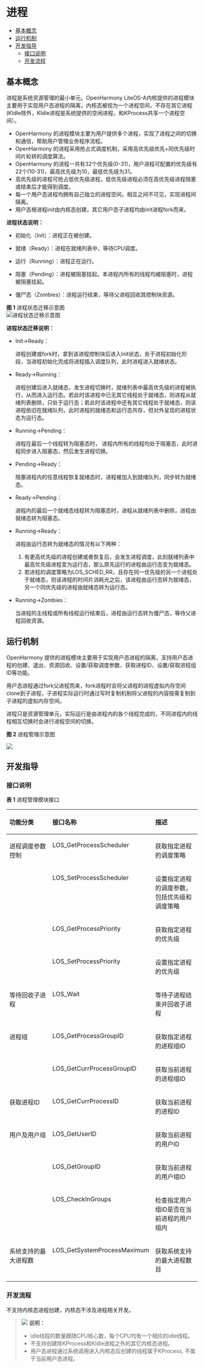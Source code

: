 # 进程<a name="ZH-CN_TOPIC_0000001078704186"></a>

-   [基本概念](#section89346055119)
-   [运行机制](#section174514474512)
-   [开发指导](#section159637182521)
    -   [接口说明](#section1153124135212)
    -   [开发流程](#section1533674618526)


## 基本概念<a name="section89346055119"></a>

进程是系统资源管理的最小单元。OpenHarmony LiteOS-A内核提供的进程模块主要用于实现用户态进程的隔离，内核态被视为一个进程空间，不存在其它进程\(KIdle除外，KIdle进程是系统提供的空闲进程，和KProcess共享一个进程空间）。

-   OpenHarmony 的进程模块主要为用户提供多个进程，实现了进程之间的切换和通信，帮助用户管理业务程序流程。
-   OpenHarmony 的进程采用抢占式调度机制，采用高优先级优先+同优先级时间片轮转的调度算法。
-   OpenHarmony 的进程一共有32个优先级\(0-31\)，用户进程可配置的优先级有22个\(10-31\)，最高优先级为10，最低优先级为31。
-   高优先级的进程可抢占低优先级进程，低优先级进程必须在高优先级进程阻塞或结束后才能得到调度。
-   每一个用户态进程均拥有自己独立的进程空间，相互之间不可见，实现进程间隔离。
-   用户态根进程init由内核态创建，其它用户态子进程均由init进程fork而来。

**进程状态说明：**

-   初始化（Init）：进程正在被创建。

-   就绪（Ready）：进程在就绪列表中，等待CPU调度。
-   运行（Running）：进程正在运行。
-   阻塞（Pending）：进程被阻塞挂起。本进程内所有的线程均被阻塞时，进程被阻塞挂起。
-   僵尸态（Zombies）：进程运行结束，等待父进程回收其控制块资源。

**图 1**  进程状态迁移示意图<a name="fig13604525122919"></a>  
![](figure/进程状态迁移示意图.png "进程状态迁移示意图")

**进程状态迁移说明：**

-   Init→Ready：

    进程创建或fork时，拿到该进程控制块后进入Init状态，处于进程初始化阶段，当进程初始化完成将进程插入调度队列，此时进程进入就绪状态。

-   Ready→Running：

    进程创建后进入就绪态，发生进程切换时，就绪列表中最高优先级的进程被执行，从而进入运行态。若此时该进程中已无其它线程处于就绪态，则进程从就绪列表删除，只处于运行态；若此时该进程中还有其它线程处于就绪态，则该进程依旧在就绪队列，此时进程的就绪态和运行态共存，但对外呈现的进程状态为运行态。

-   Running→Pending：

    进程在最后一个线程转为阻塞态时， 进程内所有的线程均处于阻塞态，此时进程同步进入阻塞态，然后发生进程切换。

-   Pending→Ready：

    阻塞进程内的任意线程恢复就绪态时，进程被加入到就绪队列，同步转为就绪态。

-   Ready→Pending：

    进程内的最后一个就绪态线程转为阻塞态时，进程从就绪列表中删除，进程由就绪态转为阻塞态。

-   Running→Ready：

    进程由运行态转为就绪态的情况有以下两种：

    1.  有更高优先级的进程创建或者恢复后，会发生进程调度，此刻就绪列表中最高优先级进程变为运行态，那么原先运行的进程由运行态变为就绪态。
    2.  若进程的调度策略为LOS\_SCHED\_RR，且存在同一优先级的另一个进程处于就绪态，则该进程的时间片消耗光之后，该进程由运行态转为就绪态，另一个同优先级的进程由就绪态转为运行态。

-   Running→Zombies：

    当进程的主线程或所有线程运行结束后，进程由运行态转为僵尸态，等待父进程回收资源。


## 运行机制<a name="section174514474512"></a>

OpenHarmony 提供的进程模块主要用于实现用户态进程的隔离，支持用户态进程的创建、退出、资源回收、设置/获取调度参数、获取进程ID、设置/获取进程组ID等功能。

用户态进程通过fork父进程而来，fork进程时会将父进程的进程虚拟内存空间clone到子进程，子进程实际运行时通过写时复制机制将父进程的内容按需复制到子进程的虚拟内存空间。

进程只是资源管理单元，实际运行是由进程内的各个线程完成的，不同进程内的线程相互切换时会进行进程空间的切换。

**图 2**  进程管理示意图<a name="fig5251243193113"></a>  


![](figure/zh-cn_image_0000001127519136.png)

## 开发指导<a name="section159637182521"></a>

### 接口说明<a name="section1153124135212"></a>

**表 1**  进程管理模块接口

<a name="table359914125718"></a>
<table><thead align="left"><tr id="row85991712770"><th class="cellrowborder" valign="top" width="33.33333333333333%" id="mcps1.2.4.1.1"><p id="p13162121815218"><a name="p13162121815218"></a><a name="p13162121815218"></a>功能分类</p>
</th>
<th class="cellrowborder" valign="top" width="33.33333333333333%" id="mcps1.2.4.1.2"><p id="p12162618623"><a name="p12162618623"></a><a name="p12162618623"></a>接口<strong id="b197068338312"><a name="b197068338312"></a><a name="b197068338312"></a>名称</strong></p>
</th>
<th class="cellrowborder" valign="top" width="33.33333333333333%" id="mcps1.2.4.1.3"><p id="p16162118427"><a name="p16162118427"></a><a name="p16162118427"></a>描述</p>
</th>
</tr>
</thead>
<tbody><tr id="row66002121074"><td class="cellrowborder" rowspan="4" valign="top" width="33.33333333333333%" headers="mcps1.2.4.1.1 "><p id="p13571544484"><a name="p13571544484"></a><a name="p13571544484"></a>进程调度参数控制</p>
</td>
<td class="cellrowborder" valign="top" width="33.33333333333333%" headers="mcps1.2.4.1.2 "><p id="p7571644283"><a name="p7571644283"></a><a name="p7571644283"></a>LOS_GetProcessScheduler</p>
</td>
<td class="cellrowborder" valign="top" width="33.33333333333333%" headers="mcps1.2.4.1.3 "><p id="p205724410813"><a name="p205724410813"></a><a name="p205724410813"></a>获取指定进程的调度策略</p>
</td>
</tr>
<tr id="row166001712574"><td class="cellrowborder" valign="top" headers="mcps1.2.4.1.1 "><p id="p6571144286"><a name="p6571144286"></a><a name="p6571144286"></a>LOS_SetProcessScheduler</p>
</td>
<td class="cellrowborder" valign="top" headers="mcps1.2.4.1.2 "><p id="p18572443819"><a name="p18572443819"></a><a name="p18572443819"></a>设置指定进程的调度参数，包括优先级和调度策略</p>
</td>
</tr>
<tr id="row1560071212719"><td class="cellrowborder" valign="top" headers="mcps1.2.4.1.1 "><p id="p3571144885"><a name="p3571144885"></a><a name="p3571144885"></a>LOS_GetProcessPriority</p>
</td>
<td class="cellrowborder" valign="top" headers="mcps1.2.4.1.2 "><p id="p95710448818"><a name="p95710448818"></a><a name="p95710448818"></a>获取指定进程的优先级</p>
</td>
</tr>
<tr id="row1274011131587"><td class="cellrowborder" valign="top" headers="mcps1.2.4.1.1 "><p id="p17572443812"><a name="p17572443812"></a><a name="p17572443812"></a>LOS_SetProcessPriority</p>
</td>
<td class="cellrowborder" valign="top" headers="mcps1.2.4.1.2 "><p id="p16573445819"><a name="p16573445819"></a><a name="p16573445819"></a>设置指定进程的优先级</p>
</td>
</tr>
<tr id="row162882182816"><td class="cellrowborder" valign="top" width="33.33333333333333%" headers="mcps1.2.4.1.1 "><p id="p175734417814"><a name="p175734417814"></a><a name="p175734417814"></a>等待回收子进程</p>
</td>
<td class="cellrowborder" valign="top" width="33.33333333333333%" headers="mcps1.2.4.1.2 "><p id="p165754410812"><a name="p165754410812"></a><a name="p165754410812"></a>LOS_Wait</p>
</td>
<td class="cellrowborder" valign="top" width="33.33333333333333%" headers="mcps1.2.4.1.3 "><p id="p5578441687"><a name="p5578441687"></a><a name="p5578441687"></a>等待子进程结束并回收子进程</p>
</td>
</tr>
<tr id="row81051920589"><td class="cellrowborder" rowspan="2" valign="top" width="33.33333333333333%" headers="mcps1.2.4.1.1 "><p id="p4571844289"><a name="p4571844289"></a><a name="p4571844289"></a>进程组</p>
</td>
<td class="cellrowborder" valign="top" width="33.33333333333333%" headers="mcps1.2.4.1.2 "><p id="p20578442083"><a name="p20578442083"></a><a name="p20578442083"></a>LOS_GetProcessGroupID</p>
</td>
<td class="cellrowborder" valign="top" width="33.33333333333333%" headers="mcps1.2.4.1.3 "><p id="p145704416818"><a name="p145704416818"></a><a name="p145704416818"></a>获取指定进程的进程组ID</p>
</td>
</tr>
<tr id="row13410161611819"><td class="cellrowborder" valign="top" headers="mcps1.2.4.1.1 "><p id="p657944289"><a name="p657944289"></a><a name="p657944289"></a>LOS_GetCurrProcessGroupID</p>
</td>
<td class="cellrowborder" valign="top" headers="mcps1.2.4.1.2 "><p id="p165816445819"><a name="p165816445819"></a><a name="p165816445819"></a>获取当前进程的进程组ID</p>
</td>
</tr>
<tr id="row1260011213718"><td class="cellrowborder" valign="top" width="33.33333333333333%" headers="mcps1.2.4.1.1 "><p id="p125818441781"><a name="p125818441781"></a><a name="p125818441781"></a>获取进程ID</p>
</td>
<td class="cellrowborder" valign="top" width="33.33333333333333%" headers="mcps1.2.4.1.2 "><p id="p25814445819"><a name="p25814445819"></a><a name="p25814445819"></a>LOS_GetCurrProcessID</p>
</td>
<td class="cellrowborder" valign="top" width="33.33333333333333%" headers="mcps1.2.4.1.3 "><p id="p1058644687"><a name="p1058644687"></a><a name="p1058644687"></a>获取当前进程的进程ID</p>
</td>
</tr>
<tr id="row060019121871"><td class="cellrowborder" rowspan="3" valign="top" width="33.33333333333333%" headers="mcps1.2.4.1.1 "><p id="p145810441285"><a name="p145810441285"></a><a name="p145810441285"></a>用户及用户组</p>
</td>
<td class="cellrowborder" valign="top" width="33.33333333333333%" headers="mcps1.2.4.1.2 "><p id="p10581744783"><a name="p10581744783"></a><a name="p10581744783"></a>LOS_GetUserID</p>
</td>
<td class="cellrowborder" valign="top" width="33.33333333333333%" headers="mcps1.2.4.1.3 "><p id="p7581944287"><a name="p7581944287"></a><a name="p7581944287"></a>获取当前进程的用户ID</p>
</td>
</tr>
<tr id="row1160021211713"><td class="cellrowborder" valign="top" headers="mcps1.2.4.1.1 "><p id="p18582447814"><a name="p18582447814"></a><a name="p18582447814"></a>LOS_GetGroupID</p>
</td>
<td class="cellrowborder" valign="top" headers="mcps1.2.4.1.2 "><p id="p3581444382"><a name="p3581444382"></a><a name="p3581444382"></a>获取当前进程的用户组ID</p>
</td>
</tr>
<tr id="row1160018123717"><td class="cellrowborder" valign="top" headers="mcps1.2.4.1.1 "><p id="p19589442084"><a name="p19589442084"></a><a name="p19589442084"></a>LOS_CheckInGroups</p>
</td>
<td class="cellrowborder" valign="top" headers="mcps1.2.4.1.2 "><p id="p5581144689"><a name="p5581144689"></a><a name="p5581144689"></a>检查指定用户组ID是否在当前进程的用户组内</p>
</td>
</tr>
<tr id="row317461111812"><td class="cellrowborder" valign="top" width="33.33333333333333%" headers="mcps1.2.4.1.1 "><p id="p105814419818"><a name="p105814419818"></a><a name="p105814419818"></a>系统支持的最大进程数</p>
</td>
<td class="cellrowborder" valign="top" width="33.33333333333333%" headers="mcps1.2.4.1.2 "><p id="p3583441888"><a name="p3583441888"></a><a name="p3583441888"></a>LOS_GetSystemProcessMaximum</p>
</td>
<td class="cellrowborder" valign="top" width="33.33333333333333%" headers="mcps1.2.4.1.3 "><p id="p115818441187"><a name="p115818441187"></a><a name="p115818441187"></a>获取系统支持的最大进程数目</p>
</td>
</tr>
</tbody>
</table>

### 开发流程<a name="section1533674618526"></a>

不支持内核态进程创建，内核态不涉及进程相关开发。

>![](../public_sys-resources/icon-note.gif) **说明：** 
>-   idle线程的数量跟随CPU核心数，每个CPU均有一个相应的idle线程。
>-   不支持创建除KProcess和KIdle进程之外的其它内核态进程。
>-   用户态进程通过系统调用进入内核态后创建的线程属于KProcess, 不属于当前用户态进程。

